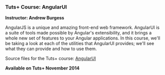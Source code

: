 ### Tuts+ Course: AngularUI
**Instructor: Andrew Burgess**

AngularJS is a unique and amazing front-end web framework. AngularUI is a suite of tools made possible by Angular's extensibility, and it brings a whole new set of features to your Angular applications. In this course, we'll be taking a look at each of the utilities that AngularUI provides; we'll see what they can provide and how to use them. 

Source files for the Tuts+ course: [AngularUI](https://courses.tutsplus.com/courses/)

**Available on Tuts+ November 2014**